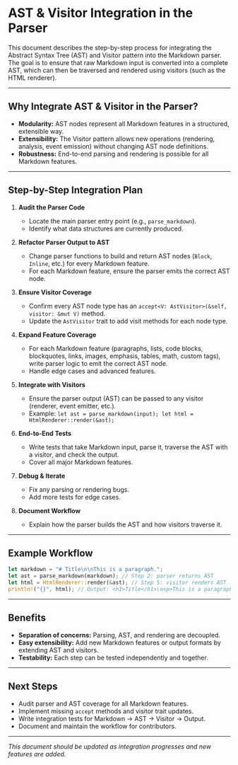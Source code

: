# AST & Visitor Integration in the Parser

This document describes the step-by-step process for integrating the Abstract Syntax Tree (AST) and Visitor pattern into the Markdown parser. The goal is to ensure that raw Markdown input is converted into a complete AST, which can then be traversed and rendered using visitors (such as the HTML renderer).

---

## Why Integrate AST & Visitor in the Parser?

- **Modularity:** AST nodes represent all Markdown features in a structured, extensible way.
- **Extensibility:** The Visitor pattern allows new operations (rendering, analysis, event emission) without changing AST node definitions.
- **Robustness:** End-to-end parsing and rendering is possible for all Markdown features.

---

## Step-by-Step Integration Plan

1. **Audit the Parser Code**
   - Locate the main parser entry point (e.g., `parse_markdown`).
   - Identify what data structures are currently produced.

2. **Refactor Parser Output to AST**
   - Change parser functions to build and return AST nodes (`Block`, `Inline`, etc.) for every Markdown feature.
   - For each Markdown feature, ensure the parser emits the correct AST node.

3. **Ensure Visitor Coverage**
   - Confirm every AST node type has an `accept<V: AstVisitor>(&self, visitor: &mut V)` method.
   - Update the `AstVisitor` trait to add visit methods for each node type.

4. **Expand Feature Coverage**
   - For each Markdown feature (paragraphs, lists, code blocks, blockquotes, links, images, emphasis, tables, math, custom tags), write parser logic to emit the correct AST node.
   - Handle edge cases and advanced features.

5. **Integrate with Visitors**
   - Ensure the parser output (AST) can be passed to any visitor (renderer, event emitter, etc.).
   - Example: `let ast = parse_markdown(input); let html = HtmlRenderer::render(&ast);`

6. **End-to-End Tests**
   - Write tests that take Markdown input, parse it, traverse the AST with a visitor, and check the output.
   - Cover all major Markdown features.

7. **Debug & Iterate**
   - Fix any parsing or rendering bugs.
   - Add more tests for edge cases.

8. **Document Workflow**
   - Explain how the parser builds the AST and how visitors traverse it.

---

## Example Workflow

```rust
let markdown = "# Title\n\nThis is a paragraph.";
let ast = parse_markdown(markdown); // Step 2: parser returns AST
let html = HtmlRenderer::render(&ast); // Step 5: visitor renders AST
println!("{}", html); // Output: <h1>Title</h1>\n<p>This is a paragraph.</p>
```

---

## Benefits
- **Separation of concerns:** Parsing, AST, and rendering are decoupled.
- **Easy extensibility:** Add new Markdown features or output formats by extending AST and visitors.
- **Testability:** Each step can be tested independently and together.

---

## Next Steps
- Audit parser and AST coverage for all Markdown features.
- Implement missing `accept` methods and visitor trait updates.
- Write integration tests for Markdown → AST → Visitor → Output.
- Document and maintain the workflow for contributors.

---

*This document should be updated as integration progresses and new features are added.*

